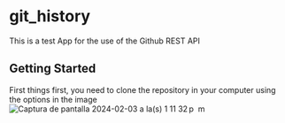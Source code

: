 # git_history

This is a test App for the use of the Github REST API

## Getting Started

First things first, you need to clone the repository in your computer using the options in the image
![Captura de pantalla 2024-02-03 a la(s) 1 11 32 p  m](https://github.com/JuanSanchez27912/git_api/assets/158625633/bc0548cd-70e0-453d-adb7-707111423832)
